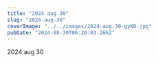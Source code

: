 ```yaml
---
title: "2024 aug 30"
slug: "2024-aug-30"
coverImage: "../../images/2024-aug-30-gyND.jpg"
pubDate: "2024-08-30T06:20:03.266Z"
---
```


2024 aug 30
